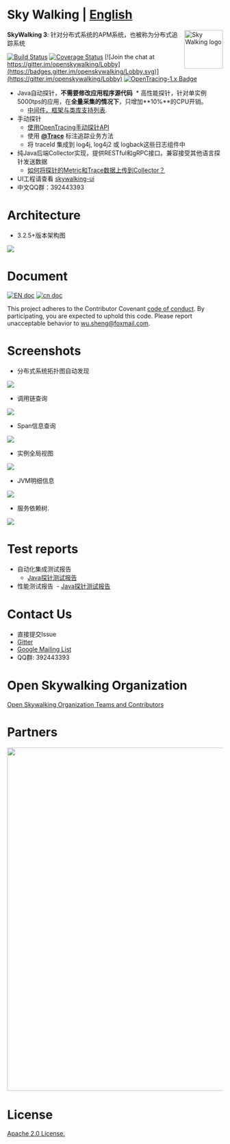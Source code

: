 Sky Walking | [English](README.md)
==========

<img src="https://skywalkingtest.github.io/page-resources/3.0/skywalking.png" alt="Sky Walking logo" height="90px" align="right" />

**SkyWalking 3**: 针对分布式系统的APM系统，也被称为分布式追踪系统

[![Build Status](https://travis-ci.org/apache/incubating-skywalking.svg?branch=master)](https://travis-ci.org/apache/incubating-skywalking)
[![Coverage Status](https://coveralls.io/repos/github/OpenSkywalking/skywalking/badge.svg?branch=master&forceUpdate=3)](https://coveralls.io/github/OpenSkywalking/skywalking?branch=master)
[![Join the chat at https://gitter.im/openskywalking/Lobby](https://badges.gitter.im/openskywalking/Lobby.svg)](https://gitter.im/openskywalking/Lobby)
[![OpenTracing-1.x Badge](https://img.shields.io/badge/OpenTracing--1.x-enabled-blue.svg)](http://opentracing.io)


* Java自动探针，**不需要修改应用程序源代码**
  * 高性能探针，针对单实例5000tps的应用，在**全量采集的情况下**，只增加**10%**的CPU开销。
  * [中间件，框架与类库支持列表](docs/Supported-list.md).
* 手动探针
  * [使用OpenTracing手动探针API](http://opentracing.io/documentation/pages/supported-tracers)
  * 使用 [**@Trace**](docs/cn/Application-toolkit-trace-CN.md) 标注追踪业务方法
  * 将 traceId 集成到 log4j, log4j2 或 logback这些日志组件中
* 纯Java后端Collector实现，提供RESTful和gRPC接口。兼容接受其他语言探针发送数据 
  * [如何将探针的Metric和Trace数据上传到Collector？](/docs/cn/How-to-communicate-with-the-collector-CN.md)
* UI工程请查看 [skywalking-ui](https://github.com/OpenSkywalking/skywalking-ui)
* 中文QQ群：392443393

# Architecture
* 3.2.5+版本架构图
<img src="https://skywalkingtest.github.io/page-resources/3.2.5%2b_architecture.jpg"/>

# Document
[![EN doc](https://img.shields.io/badge/document-English-blue.svg)](docs/README.md) [![cn doc](https://img.shields.io/badge/document-中文-blue.svg)](docs/README_ZH.md)

This project adheres to the Contributor Covenant [code of conduct](CODE_OF_CONDUCT.md). By participating, you are expected to uphold this code. Please report unacceptable behavior to wu.sheng@foxmail.com.

# Screenshots
- 分布式系统拓扑图自动发现
<img src="https://skywalkingtest.github.io/page-resources/3.2.1/topological_graph_test_project.png?forceUpdate=0"/>

- 调用链查询
<img src="https://skywalkingtest.github.io/page-resources/3.2.1/trace_segment.png"/>

- Span信息查询
<img src="https://skywalkingtest.github.io/page-resources/3.2.1/span.png" />

- 实例全局视图
<img src="https://skywalkingtest.github.io/page-resources/3.2.1/instance_health.png"/>

- JVM明细信息
<img src="https://skywalkingtest.github.io/page-resources/3.2/instance_graph.png"/>

- 服务依赖树.
<img src="https://skywalkingtest.github.io/page-resources/3.2.1/service_dependency_tree.png"/>


# Test reports
- 自动化集成测试报告
  - [Java探针测试报告](https://github.com/SkywalkingTest/agent-integration-test-report)
- 性能测试报告
  - [Java探针测试报告](https://skywalkingtest.github.io/Agent-Benchmarks/)

# Contact Us
* 直接提交Issue
* [Gitter](https://gitter.im/openskywalking/Lobby)
* [Google Mailing List](https://groups.google.com/forum/#!forum/skywalking-distributed-tracing-and-apm)
* QQ群: 392443393

# Open Skywalking Organization
[Open Skywalking Organization Teams and Contributors](https://github.com/OpenSkywalking/Organization/blob/master/README.md)

# Partners
<img src="https://skywalkingtest.github.io/page-resources/3.2.4/partners.png" width="800"/>

# License
[Apache 2.0 License.](/LICENSE)
